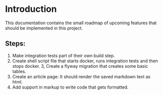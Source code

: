 # Introduction

This documentation contains the small roadmap of upcoming features that should be implemented in this project.

## Steps:

1. Make integration tests part of their own build step.
2. Create shell script file that starts docker, runs integration tests and then stops docker.
3, Create a flyway migration that creates some basic tables.
3. Create an article page: It should render the saved markdown text as html.
4. Add support in markup to write code that gets formatted.

